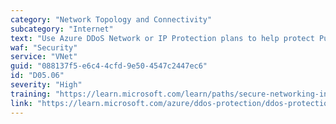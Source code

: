 ```yaml
---
category: "Network Topology and Connectivity"
subcategory: "Internet"
text: "Use Azure DDoS Network or IP Protection plans to help protect Public IP Addresses endpoints within the virtual networks."
waf: "Security"
service: "VNet"
guid: "088137f5-e6c4-4cfd-9e50-4547c2447ec6"
id: "D05.06"
severity: "High"
training: "https://learn.microsoft.com/learn/paths/secure-networking-infrastructure/"
link: "https://learn.microsoft.com/azure/ddos-protection/ddos-protection-reference-architectures"
---
```

